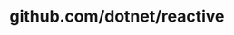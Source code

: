 ---
layout: post
title: github.com/dotnet/reactive
categories: link
tags: [انگلیسی, گیت‌هاب, برنامه‌نویسی]
---
